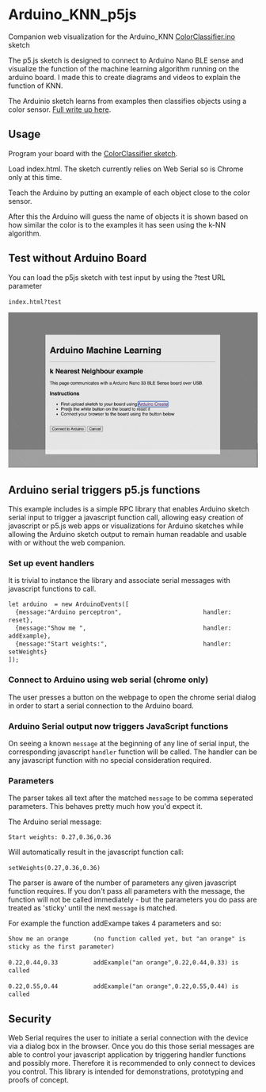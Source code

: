 # Arduino_KNN_p5js
Companion web visualization for the Arduino_KNN [ColorClassifier.ino](https://github.com/arduino-libraries/Arduino_KNN/tree/master/examples/ColorClassifier) sketch

The p5.js sketch is designed to connect to Arduino Nano BLE sense and visualize the function of the machine learning algorithm running on the arduino board. I made this to create diagrams and videos to explain the function of KNN.

  The Arduinio sketch learns from examples then classifies objects using a color sensor. [Full write up here](https://blog.arduino.cc/2020/06/18/simple-machine-learning-with-arduino-knn/). 


## Usage 

  Program your board with the [ColorClassifier sketch](https://blog.arduino.cc/2020/06/18/simple-machine-learning-with-arduino-knn/). 

  Load index.html. The sketch currently relies on Web Serial so is Chrome only at this time.

  Teach the Arduino by putting an example of each object close to the color sensor.
  
  After this the Arduino will guess the name of objects it is shown based on how similar
  the color is to the examples it has seen using the k-NN algorithm. 
  
## Test without Arduino Board

You can load the p5js sketch with test input by using the ?test URL parameter

 `index.html?test`

![Image description](https://github.com/8bitkick/Arduino_KNN_p5js/raw/master/images/screenshot.gif)

## Arduino serial triggers p5.js functions

This example includes is a simple RPC library that enables Arduino sketch serial input to trigger a javascript function call, allowing easy creation of javascript or p5.js web apps or visualizations for Arduino sketches while allowing the Arduino sketch output to remain human readable and usable with or without the web companion.

### Set up event handlers 
It is trivial to instance the library and associate serial messages with javascript functions to call.
~~~ 
let arduino  = new ArduinoEvents([
  {message:"Arduino perceptron",                       handler: reset},
  {message:"Show me ",                                 handler: addExample},
  {message:"Start weights:",                           handler: setWeights}
]);
 ~~~ 

### Connect to Arduino using web serial (chrome only)

The user presses a button on the webpage to open the chrome serial dialog in order to start a serial connection to the Arduino board.

### Arduino Serial output now triggers JavaScript functions

On seeing a known `message` at the beginning of any line of serial input, the corresponding javascript `handler` function will be called. The handler can be any javascript function with no special consideration required.

### Parameters

The parser takes all text after the matched `message` to be comma seperated parameters. This behaves pretty much how you'd expect it. 

The Arduino serial message:

~~~ 
Start weights: 0.27,0.36,0.36
~~~ 

Will automatically result in the javascript function call:

`setWeights(0.27,0.36,0.36)`

The parser is aware of the number of parameters any given javascript function requires. If you don't pass all parameters with the message, the function will not be called immediately - but the parameters you do pass are treated as 'sticky' until the next `message` is matched.

For example the function addExampe takes 4 parameters and so:

~~~ 
Show me an orange       (no function called yet, but "an orange" is sticky as the first parameter)

0.22,0.44,0.33          addExample("an orange",0.22,0.44,0.33) is called 

0.22,0.55,0.44          addExample("an orange",0.22,0.55,0.44) is called
~~~ 


## Security
Web Serial requires the user to initiate a serial connection with the device via a dialog box in the browser. Once you do this those serial messages are able to control your javascript application by triggering handler functions and possibly more. Therefore it is recommended to only connect to devices you control. This library is intended for demonstrations, prototyping and proofs of concept.  
